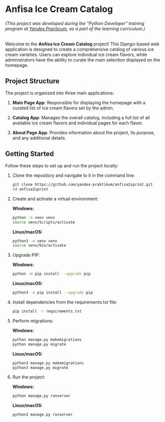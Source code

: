 # Anfisa Ice Cream Catalog

###### (This project was developed during the "Python Developer" training program at [Yandex.Practicum](https://practicum.yandex.ru/), as a part of the learning curriculum.)

Welcome to the **Anfisa Ice Cream Catalog** project! This Django-based web application is designed to create a comprehensive catalog of various ice cream varieties. Users can explore individual ice cream flavors, while administrators have the ability to curate the main selection displayed on the homepage.

## Project Structure

The project is organized into three main applications:

1. **Main Page App**: Responsible for displaying the homepage with a curated list of ice cream flavors set by the admin.

2. **Catalog App**: Manages the overall catalog, including a full list of all available ice cream flavors and individual pages for each flavor.

3. **About Page App**: Provides information about the project, its purpose, and any additional details.

## Getting Started

Follow these steps to set up and run the project locally:

1. Clone the repository and navigate to it in the command line:

    ```bash
    git clone https://github.com/yandex-praktikum/anfisa2sprint.git
    cd anfisa2sprint
    ```

2. Create and activate a virtual environment:

    **Windows:**

    ```bash
    python -m venv venv
    source venv/Scripts/activate
    ```

    **Linux/macOS:**

    ```bash
    python3 -m venv venv
    source venv/bin/activate
    ```

3. Upgrade PIP:

    **Windows:**

    ```bash
    python -m pip install --upgrade pip
    ```

    **Linux/macOS:**

    ```bash
    python3 -m pip install --upgrade pip
    ```

4. Install dependencies from the requirements.txt file:

    ```bash
    pip install -r requirements.txt
    ```

5. Perform migrations:

    **Windows:**

    ```bash
    python manage.py makemigrations
    python manage.py migrate
    ```

    **Linux/macOS:**

    ```bash
    python3 manage.py makemigrations
    python3 manage.py migrate
    ```

6. Run the project:

    **Windows:**

    ```bash
    python manage.py runserver
    ```

    **Linux/macOS:**

    ```bash
    python3 manage.py runserver
    ```
